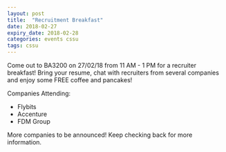 ```yaml
---
layout: post
title:  "Recruitment Breakfast"
date: 2018-02-27
expiry_date: 2018-02-28
categories: events cssu
tags: cssu
---
```


Come out to BA3200 on 27/02/18 from 11 AM - 1 PM for a recruiter breakfast! Bring your resume, chat with recruiters from several companies and enjoy some FREE coffee and pancakes!

Companies Attending:
- Flybits
- Accenture
- FDM Group

More companies to be announced! Keep checking back for more information.